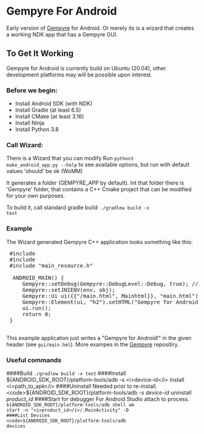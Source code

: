 # Gempyre For Android

Early version of [Gempyre](https://github.com/mmertama/Gempyre) for Android.
Or merely its is a wizard that creates a working NDK app that has a Gempyre GUI.

## To Get It Working

Gempyre for Android is currently build on Ubuntu (20.04),
other development platforms may will be possible upon interest.

### Before we begin:
* Install Android SDK (with NDK)
* Install Gradle (at least 6.5)
* Install CMake (at least 3.16)
* Install Ninja 
* Install Python 3.8

### Call Wizard:
 There is a Wizard that you can modify
 Run <code>python3 make_android_app.py --help</code>
 to see available options, but run with default values
 'should' be ok (WoMM)
 
 It generates a folder (GEMPYRE_APP by default).
 Int that folder there is 'Gempyre' folder, that contains a
 C++ Cmake project that can be modified for your own purposes.
 
 To build it, call standard gradle build:
 <code>./gradlew build -x test</code>
 
 ### Example
 The Wizard generated Gempyre C++ application looks something like this:
 <pre>
 #include <jni.h>
 #include <gempyre.h>
 #include "main_resource.h"
   
  ANDROID_MAIN() {
     Gempyre::setDebug(Gempyre::DebugLevel::Debug, true); // true shall use syslog, that in android is logcat!
     Gempyre::setJNIENV(env, obj);
     Gempyre::Ui ui({{"/main.html", Mainhtml}}, "main.html");
     Gempyre::Element(ui, "h2").setHTML("Gempyre for Android!");
     ui.run();
     return 0;
 }
 </pre>
  
 This example application just writes a "Gempyre for Android!" in the given header (see <code>gui/main.hml</code>). More exampes in the [Gempyre](https://github.com/mmertama/Gempyre) repositiry.   
 
 ### Useful commands
 ####Build
 <code>./gradlew build -x test</code>
 ####Install
 ${ANDROID_SDK_ROOT}/platform-tools/adb -s <i>device-id</i> install <i>path_to_apk</i>
 ####Uninstall
 Needed prior to re-install.
 <code>${ANDROID_SDK_ROOT}/platform-tools/adb -s <i>device-id</i> uninstall <i>product_id</i> </code>
 ####Start for debugger
 For Android Studio attach to process.
 <code>${ANDROID_SDK_ROOT}/platform-tools/adb shell am start -n "<i>product_id</i>/.MainActivity" -D
 ####List Devices
 <code>${ANDROID_SDK_ROOT}/platform-tools/adb devices</code>
  
      


